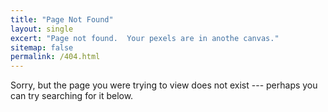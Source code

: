 ```yaml
---
title: "Page Not Found"
layout: single
excert: "Page not found.  Your pexels are in anothe canvas."
sitemap: false
permalink: /404.html
---
```


Sorry, but the page you were trying to view does not exist --- perhaps you can try searching for it below.

<script type="text/javascript">
    var GOOG_FIXURL_LANG = 'en';
    var GOOG_FIXURL_SITE = '{{ site.url }}'
</script>
<script type="text/javascript"
    src="///linkhelp.clients.google.com/tbproxy/lh/wm/fixurl.js">
</script>